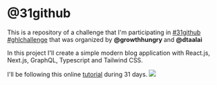# @31github

This is a repository of a challenge that I'm participating in [#31github](https://www.instagram.com/p/CzRBtg0IDyx/) [#ghlchallenge](https://www.instagram.com/p/CzRBtg0IDyx/)
that was organized by <strong> @growthhungry </strong> and <strong> @dtaalai </strong>

In this project I'll create a simple modern blog application with React.js, Next.js, GraphQL, Typescript and Tailwind CSS.

I'll be following this online [tutorial](https://www.youtube.com/watch?v=986hztrfaSQ) during 31 days.
<img src="https://www.nextplc.co.uk/~/media/Images/N/Next-PLC-V2/content-images/image-gallery/logos/next-black-v2-logo.jpg" style="max-width: 100%; height: auto;">
